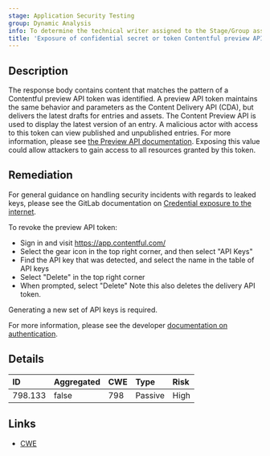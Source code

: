 ```yaml
---
stage: Application Security Testing
group: Dynamic Analysis
info: To determine the technical writer assigned to the Stage/Group associated with this page, see https://handbook.gitlab.com/handbook/product/ux/technical-writing/#assignments
title: 'Exposure of confidential secret or token Contentful preview API token'
---
```


## Description

The response body contains content that matches the pattern of a Contentful preview API token was identified. A preview API token maintains the same behavior and parameters as the Content Delivery API (CDA), but delivers the latest drafts for entries and assets. The Content Preview API is used to display the latest version of an entry. A malicious actor with access to this token can view published and unpublished entries. For more information, please see [the Preview API documentation](https://www.contentful.com/developers/docs/references/content-preview-api/).
Exposing this value could allow attackers to gain access to all resources granted by this token.

## Remediation

For general guidance on handling security incidents with regards to leaked keys, please see the GitLab documentation on [Credential exposure to the internet](../../../../../security/responding_to_security_incidents.md#credential-exposure-to-public-internet).

To revoke the preview API token:

- Sign in and visit <https://app.contentful.com/>
- Select the gear icon in the top right corner, and then select "API Keys"
- Find the API key that was detected, and select the name in the table of API keys
- Select "Delete" in the top right corner
- When prompted, select "Delete" Note this also deletes the delivery API token.

Generating a new set of API keys is required.

For more information, please see the developer [documentation on authentication](https://www.contentful.com/developers/docs/references/authentication/#the-content-delivery-and-preview-api).

## Details

| ID | Aggregated | CWE | Type | Risk |
|:---|:-----------|:----|:-----|:-----|
| 798.133 | false | 798 | Passive | High |

## Links

- [CWE](https://cwe.mitre.org/data/definitions/798.html)
